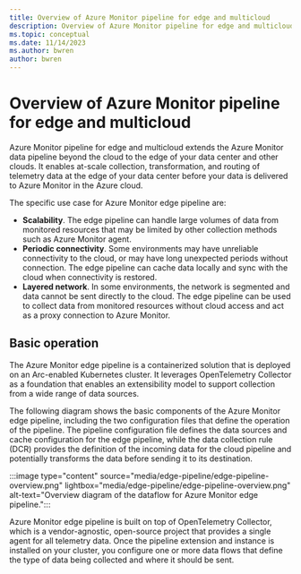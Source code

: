 ```yaml
---
title: Overview of Azure Monitor pipeline for edge and multicloud
description: Overview of Azure Monitor pipeline for edge and multicloud
ms.topic: conceptual
ms.date: 11/14/2023
ms.author: bwren
author: bwren
---
```


# Overview of Azure Monitor pipeline for edge and multicloud

Azure Monitor pipeline for edge and multicloud extends the Azure Monitor data pipeline beyond the cloud to the edge of your data center and other clouds. It enables at-scale collection, transformation, and routing of telemetry data at the edge of your data center before your data is delivered to Azure Monitor in the Azure cloud.

The specific use case for Azure Monitor edge pipeline are:

- **Scalability**. The edge pipeline can handle large volumes of data from monitored resources  that may be limited by other collection methods such as Azure Monitor agent.
- **Periodic connectivity**. Some environments may have unreliable connectivity to the cloud, or may have long unexpected periods without connection. The edge pipeline can cache data locally and sync with the cloud when connectivity is restored.
- **Layered network**. In some environments, the network is segmented and data cannot be sent directly to the cloud. The edge pipeline can be used to collect data from monitored resources without cloud access and act as a proxy connection to Azure Monitor.

## Basic operation
The Azure Monitor edge pipeline is a containerized solution that is deployed on an Arc-enabled Kubernetes cluster. It leverages OpenTelemetry Collector as a foundation that enables an extensibility model to support collection from a wide range of data sources.

The following diagram shows the basic components of the Azure Monitor edge pipeline, including the two configuration files that define the operation of the pipeline. The pipeline configuration file defines the data sources and cache configuration for the edge pipeline, while the data collection rule (DCR) provides the definition of the incoming data for the cloud pipeline and potentially transforms the data before sending it to its destination.

:::image type="content" source="media/edge-pipeline/edge-pipeline-overview.png" lightbox="media/edge-pipeline/edge-pipeline-overview.png" alt-text="Overview diagram of the dataflow for Azure Monitor edge pipeline."::: 

Azure Monitor edge pipeline is built on top of OpenTelemetry Collector, which is a vendor-agnostic, open-source project that provides a single agent for all telemetry data. Once the pipeline extension and instance is installed on your cluster, you configure one or more data flows that define the type of data being collected and where it should be sent. 




